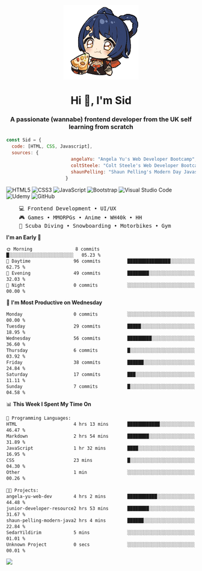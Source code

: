 <p align="center">
<img align="center" src="imgs/HuTaoPizza.gif" alt="Logo">
</p>
<h1 align="center">Hi 👋, I'm Sid</h1>
<h3 align="center">A passionate (wannabe) frontend developer from the UK self learning from scratch</h3>


```javascript
const Sid = {
  code: [HTML, CSS, Javascript],
  sources: {
                        angelaYu: "Angela Yu's Web Developer Bootcamp",
                        coltSteele: "Colt Steele's Web Developer Bootcamp",
                        shaunPelling: "Shaun Pelling's Modern Day Javascript"
                      }
```

![HTML5](https://img.shields.io/badge/html5-%23E34F26.svg?style=for-the-badge&logo=html5&logoColor=white)
![CSS3](https://img.shields.io/badge/css3-%231572B6.svg?style=for-the-badge&logo=css3&logoColor=white)
![JavaScript](https://img.shields.io/badge/javascript-%23323330.svg?style=for-the-badge&logo=javascript&logoColor=%23F7DF1E)
![Bootstrap](https://img.shields.io/badge/bootstrap-%238511FA.svg?style=for-the-badge&logo=bootstrap&logoColor=white)
![Visual Studio Code](https://img.shields.io/badge/Visual%20Studio%20Code-0078d7.svg?style=for-the-badge&logo=visual-studio-code&logoColor=white)
![Udemy](https://img.shields.io/badge/Udemy-A435F0?style=for-the-badge&logo=Udemy&logoColor=white)
![GitHub](https://img.shields.io/badge/github-%23121011.svg?style=for-the-badge&logo=github&logoColor=white)

<pre>
    💻 Frontend Development • UI/UX 
    🎮 Games • MMORPGs • Anime • WH40k • HH 
    💪 Scuba Diving • Snowboarding • Motorbikes • Gym
</pre>

<!--START_SECTION:waka-->
**I'm an Early 🐤** 

```text
🌞 Morning                8 commits           █░░░░░░░░░░░░░░░░░░░░░░░░   05.23 % 
🌆 Daytime                96 commits          ████████████████░░░░░░░░░   62.75 % 
🌃 Evening                49 commits          ████████░░░░░░░░░░░░░░░░░   32.03 % 
🌙 Night                  0 commits           ░░░░░░░░░░░░░░░░░░░░░░░░░   00.00 % 
```
📅 **I'm Most Productive on Wednesday** 

```text
Monday                   0 commits           ░░░░░░░░░░░░░░░░░░░░░░░░░   00.00 % 
Tuesday                  29 commits          █████░░░░░░░░░░░░░░░░░░░░   18.95 % 
Wednesday                56 commits          █████████░░░░░░░░░░░░░░░░   36.60 % 
Thursday                 6 commits           █░░░░░░░░░░░░░░░░░░░░░░░░   03.92 % 
Friday                   38 commits          ██████░░░░░░░░░░░░░░░░░░░   24.84 % 
Saturday                 17 commits          ███░░░░░░░░░░░░░░░░░░░░░░   11.11 % 
Sunday                   7 commits           █░░░░░░░░░░░░░░░░░░░░░░░░   04.58 % 
```


📊 **This Week I Spent My Time On** 

```text
💬 Programming Languages: 
HTML                     4 hrs 13 mins       ████████████░░░░░░░░░░░░░   46.47 % 
Markdown                 2 hrs 54 mins       ████████░░░░░░░░░░░░░░░░░   31.89 % 
JavaScript               1 hr 32 mins        ████░░░░░░░░░░░░░░░░░░░░░   16.95 % 
CSS                      23 mins             █░░░░░░░░░░░░░░░░░░░░░░░░   04.30 % 
Other                    1 min               ░░░░░░░░░░░░░░░░░░░░░░░░░   00.26 % 

🐱‍💻 Projects: 
angela-yu-web-dev        4 hrs 2 mins        ███████████░░░░░░░░░░░░░░   44.48 % 
junior-developer-resource2 hrs 53 mins       ████████░░░░░░░░░░░░░░░░░   31.67 % 
shaun-pelling-modern-java2 hrs 4 mins        ██████░░░░░░░░░░░░░░░░░░░   22.84 % 
SedarYildirim            5 mins              ░░░░░░░░░░░░░░░░░░░░░░░░░   01.01 % 
Unknown Project          0 secs              ░░░░░░░░░░░░░░░░░░░░░░░░░   00.01 % 
```


<!--END_SECTION:waka-->

<a href="">![](https://komarev.com/ghpvc/?username=sedaryildirim&style=for-the-badge)</a>
